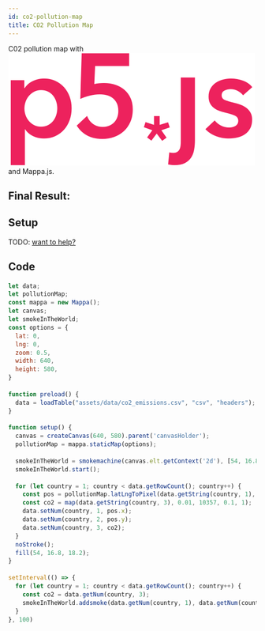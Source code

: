```yaml
---
id: co2-pollution-map
title: CO2 Pollution Map
---
```


C02 pollution map with <a href="https://p5js.org/"><img src="assets/img/p5js.svg" class="p5logo"/></a> and Mappa.js.

## Final Result:

<div class="example">
  <div id="canvasHolder"></div>
  <script src="assets/scripts/examples-co2.js"></script>
  <script src="assets/scripts/smoke.js"></script>
</div>

## Setup

TODO: [want to help?](https://github.com/cvalenzuela/mappa/issues)

## Code

```javascript
let data;
let pollutionMap;
const mappa = new Mappa();
let canvas;
let smokeInTheWorld;
const options = {
  lat: 0,
  lng: 0,
  zoom: 0.5,
  width: 640,
  height: 580,
}

function preload() {
  data = loadTable("assets/data/co2_emissions.csv", "csv", "headers");
}

function setup() {
  canvas = createCanvas(640, 580).parent('canvasHolder');
  pollutionMap = mappa.staticMap(options);

  smokeInTheWorld = smokemachine(canvas.elt.getContext('2d'), [54, 16.8, 18.2]);
  smokeInTheWorld.start();

  for (let country = 1; country < data.getRowCount(); country++) {
    const pos = pollutionMap.latLngToPixel(data.getString(country, 1), data.getString(country, 2));
    const co2 = map(data.getString(country, 3), 0.01, 10357, 0.1, 1);
    data.setNum(country, 1, pos.x);
    data.setNum(country, 2, pos.y);
    data.setNum(country, 3, co2);
  }
  noStroke();
  fill(54, 16.8, 18.2);
}

setInterval(() => {
  for (let country = 1; country < data.getRowCount(); country++) {
    const co2 = data.getNum(country, 3);
    smokeInTheWorld.addsmoke(data.getNum(country, 1), data.getNum(country, 2), 5 * co2, random(3000, 4000), co2);
  }
}, 100)
```